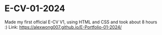 # E-CV-01-2024
Made my first official E-CV V1, using HTML and CSS and took about 8 hours :)
Link: https://alexwong007.github.io/E-Portfolio-01-2024/
